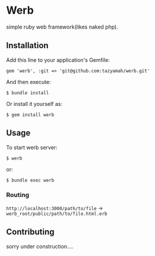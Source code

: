 # Werb

simple ruby web framework(likes naked php).

## Installation

Add this line to your application's Gemfile:

    gem 'werb', :git => 'git@github.com:tazyamah/werb.git'

And then execute:

    $ bundle install

Or install it yourself as:

    $ gem install werb

## Usage
To start werb server:

    $ werb

or:

    $ bundle exec werb

<!--
To start developing:

    $ werb init

Files and Directories `werb init` creating:

    lib/
      # put your ruby script(s)
    public/
      # put your erb(s)
    Gemfile
    config.rb # web configuaration files.
-->

### Routing

  `http://localhost:3000/path/to/file` -> `werb_root/public/path/to/file.html.erb`


## Contributing

sorry under construction....

<!--
1. Fork it
2. Create your feature branch (`git checkout -b my-new-feature`)
3. Commit your changes (`git commit -am 'Added some feature'`)
4. Push to the branch (`git push origin my-new-feature`)
5. Create new Pull Request
-->

